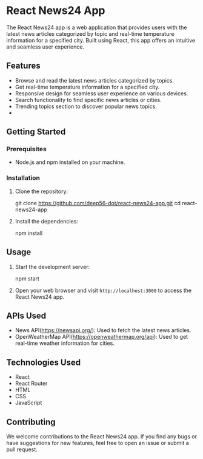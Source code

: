 
# React News24 App

The React News24 app is a web application that provides users with the latest news articles categorized by topic and real-time temperature information for a specified city. Built using React, this app offers an intuitive and seamless user experience.

## Features

- Browse and read the latest news articles categorized by topics.
- Get real-time temperature information for a specified city.
- Responsive design for seamless user experience on various devices.
- Search functionality to find specific news articles or cities.
- Trending topics section to discover popular news topics.
- 
## Getting Started

### Prerequisites

- Node.js and npm installed on your machine.

### Installation

1. Clone the repository:

   git clone https://github.com/deep56-dot/react-news24-app.git
   cd react-news24-app

2. Install the dependencies:

   npm install

## Usage

1. Start the development server:

   npm start

2. Open your web browser and visit `http://localhost:3000` to access the React News24 app.

## APIs Used

- News API(https://newsapi.org/): Used to fetch the latest news articles.
- OpenWeatherMap API(https://openweathermap.org/api): Used to get real-time weather information for cities.

## Technologies Used

- React
- React Router
- HTML
- CSS
- JavaScript

## Contributing

We welcome contributions to the React News24 app. If you find any bugs or have suggestions for new features, feel free to open an issue or submit a pull request.


